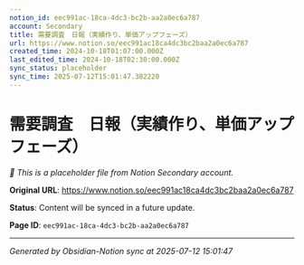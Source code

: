 ```yaml
---
notion_id: eec991ac-18ca-4dc3-bc2b-aa2a0ec6a787
account: Secondary
title: 需要調査　日報（実績作り、単価アップフェーズ）
url: https://www.notion.so/eec991ac18ca4dc3bc2baa2a0ec6a787
created_time: 2024-10-18T01:07:00.000Z
last_edited_time: 2024-10-18T02:30:00.000Z
sync_status: placeholder
sync_time: 2025-07-12T15:01:47.382220
---
```


# 需要調査　日報（実績作り、単価アップフェーズ）

*🔄 This is a placeholder file from Notion Secondary account.*

**Original URL**: https://www.notion.so/eec991ac18ca4dc3bc2baa2a0ec6a787

**Status**: Content will be synced in a future update.

**Page ID**: `eec991ac-18ca-4dc3-bc2b-aa2a0ec6a787`

---

*Generated by Obsidian-Notion sync at 2025-07-12 15:01:47*
